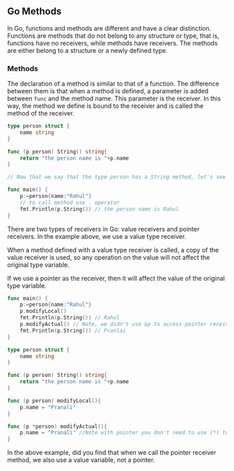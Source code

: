 ## Go Methods

In Go, functions and methods are different and have a clear distinction. Functions are methods that do not belong to any structure or type, that is, functions have no receivers, while methods have receivers. The methods are either belong to a structure or a newly defined type.

### Methods

The declaration of a method is similar to that of a function. The difference between them is that when a method is defined, a parameter is added between `func` and the method name. This parameter is the receiver. In this way, the method we define is bound to the receiver and is called the method of the receiver.

```go
type person struct {
	name string
}

func (p person) String() string{
	return "the person name is "+p.name
}

// Now that we say that the type person has a String method, let's see how to use it.

func main() {
	p:=person{name:"Rahul"}
    // to call method use . operator
	fmt.Println(p.String()) // the person name is Rahul
}
```

There are two types of receivers in Go: value receivers and pointer receivers. In the example above, we use a value type receiver.

When a method defined with a value type receiver is called, a copy of the value receiver is used, so any operation on the value will not affect the original type variable.

If we use a pointer as the receiver, then it will affect the value of the original type variable.

```go
func main() {
	p:=person{name:"Rahul"}
	p.modifyLocal()
	fmt.Println(p.String()) // Rahul
    p.modifyActual() // Note, we didn't use &p to access pointer receiver method
	fmt.Println(p.String()) // Pranlai
}

type person struct {
	name string
}

func (p person) String() string{
	return "the person name is "+p.name
}

func (p person) modifyLocal(){
	p.name = "Pranali"
}

func (p *person) modifyActual(){
	p.name = "Pranali" //Note with pointer you don't need to use (*) to access struct
}
```

In the above example, did you find that when we call the pointer receiver method, we also use a value variable, not a pointer.
